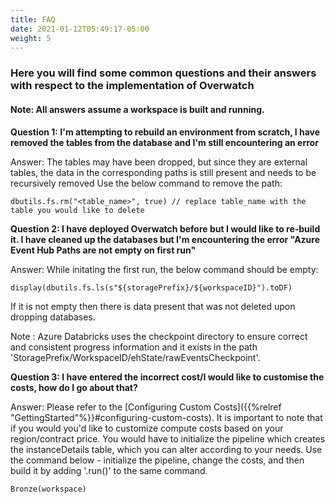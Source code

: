 ```yaml
---
title: FAQ
date: 2021-01-12T05:49:17-05:00
weight: 5
---
```


### Here you will find some common questions and their answers with respect to the implementation of Overwatch
#### Note: All answers assume a workspace is built and running.

**Question 1: I'm attempting to rebuild an environment from scratch, I have removed the tables from the database and I'm still encountering an error**

Answer: The tables may have been dropped, but since they are external tables, the data in the corresponding paths is still present and needs to be recursively removed
Use the below command to remove the path:
```
dbutils.fs.rm("<table_name>", true) // replace table_name with the table you would like to delete
```

**Question 2: 
I have deployed Overwatch before but I would like to re-build it. I have cleaned up the databases but I'm encountering
the error "Azure Event Hub Paths are not empty on first run"**

Answer: While initating the first run, the below command should be empty: 
```
display(dbutils.fs.ls(s"${storagePrefix}/${workspaceID}").toDF)
```
If it is not empty then there is data present that was not deleted upon dropping databases.

Note : Azure Databricks uses the checkpoint directory to ensure correct and consistent progress information and it
exists in the path 'StoragePrefix/WorkspaceID/ehState/rawEventsCheckpoint'.


**Question 3: I have entered the incorrect cost/I would like to customise the costs, how do I go about that?**

Answer: Please refer to the [Configuring Custom Costs]({{%relref "GettingStarted"%}}#configuring-custom-costs).
It is important to note that if you would you'd like to customize compute costs based on your region/contract price.
You would have to initialize the pipeline which creates the instanceDetails table, which you can alter according to your needs. 
Use the command below - initialize the pipeline, change the costs, and then build it by adding '.run()' to the same command.
```
Bronze(workspace)
```